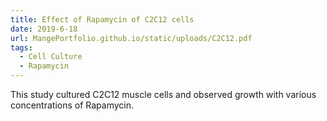 ```yaml
---
title: Effect of Rapamycin of C2C12 cells
date: 2019-6-18
url: MangePortfolio.github.io/static/uploads/C2C12.pdf
tags:
  - Cell Culture
  - Rapamycin
---
```


This study cultured C2C12 muscle cells and observed growth with various concentrations of Rapamycin.

<!--more-->
